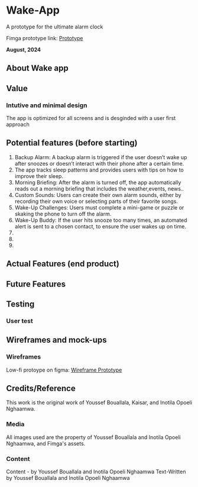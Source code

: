 # Wake-App
A prototype for the ultimate alarm clock

Fimga prototype link: [Prototype](https://www.figma.com/proto/8ZbeLwlJX8LyZoYOdgcaRd/Untitled?node-id=0-1&t=vBi699nwctF2df7l-1)

**August, 2024**

## About Wake app

## Value 
### Intutive and minimal design
The app is optimized for all screens and is desginded with a user first approach

## Potential features (before starting)

1. Backup Alarm: A backup alarm is triggered if the user doesn’t wake up after snoozes or doesn’t interact with their phone after a certain time.
2. The app tracks sleep patterns and provides users with tips on how to improve their sleep.
4. Morning Briefing: After the alarm is turned off, the app automatically reads out a morning briefing that includes the weather,events, news..
5. Custom Sounds: Users can create their own alarm sounds, either by recording their own voice or selecting parts of their favorite songs.
6. Wake-Up Challenges: Users must complete a mini-game or puzzle or skaking the phone  to turn off the alarm.
7. Wake-Up Buddy: If the user hits snooze too many times, an automated alert is sent to a chosen contact, to ensure the user wakes up on time.
8. 
9. 
10. 

## Actual Features (end product)

## Future Features

## Testing
 
### User test

## Wireframes and mock-ups

### Wireframes
 Low-fi protoype on figma:
[Wireframe Prototype](https://www.figma.com/design/8ZbeLwlJX8LyZoYOdgcaRd/Wake-app?node-id=0-1&m=dev&t=vBi699nwctF2df7l-1)

## Credits/Reference 
This work is the original work of Youssef Bouallala, Kaisar, and Inotila Opoeli Nghaamwa.

### Media
All images used are the property of Youssef Bouallala and Inotila Opoeli Nghaamwa, and Fimga's assets.

### Content

Content - by Youssef Bouallala and Inotila Opoeli Nghaamwa
Text-Written by Youssef Bouallala and Inotila Opoeli Nghaamwa

